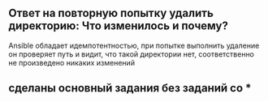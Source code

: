 ## Ответ на повторную попытку удалить директорию: Что изменилось и почему?
Ansible обладает идемпотентностью, при попытке выполнить удаление он проверяет
путь и видит, что такой директории нет, соответственно не произведено никаких изменений

## сделаны основный задания без заданий со *
